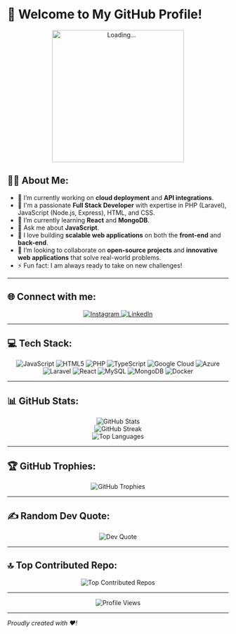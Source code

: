 # 💫 Welcome to My GitHub Profile!

<p align="center">
  <img src="https://media.giphy.com/media/3ov9jExd1iNf2wHZhW/giphy.gif" alt="Loading..." width="300">
</p>

## 👨‍💻 About Me:
- 🔭 I’m currently working on **cloud deployment** and **API integrations**.<br>
- 💼 I'm a passionate **Full Stack Developer** with expertise in PHP (Laravel), JavaScript (Node.js, Express), HTML, and CSS.<br>
- 🌱 I’m currently learning **React** and **MongoDB**.<br>
- 💬 Ask me about **JavaScript**.<br>
- 👀 I love building **scalable web applications** on both the **front-end** and **back-end**.<br>
- 💞️ I’m looking to collaborate on **open-source projects** and **innovative web applications** that solve real-world problems.<br>
- ⚡ Fun fact: I am always ready to take on new challenges!<br>

---

## 🌐 Connect with me:
<p align="center">
  <a href="https://instagram.com/st_atkins?igsh=ZTQ3YTZmZnRnNXRu" target="_blank">
    <img src="https://img.shields.io/badge/Instagram-%23E4405F.svg?style=for-the-badge&logo=Instagram&logoColor=white" alt="Instagram">
  </a>
  <a href="https://linkedin.com/in/steve-musyoka-506826288/" target="_blank">
    <img src="https://img.shields.io/badge/LinkedIn-%230077B5.svg?style=for-the-badge&logo=LinkedIn&logoColor=white" alt="LinkedIn">
  </a>
</p>

---

## 💻 Tech Stack:
<p align="center">
  <img src="https://img.shields.io/badge/javascript-%23323330.svg?style=for-the-badge&logo=javascript&logoColor=%23F7DF1E" alt="JavaScript">
  <img src="https://img.shields.io/badge/html5-%23E34F26.svg?style=for-the-badge&logo=html5&logoColor=white" alt="HTML5">
  <img src="https://img.shields.io/badge/php-%23777BB4.svg?style=for-the-badge&logo=php&logoColor=white" alt="PHP">
  <img src="https://img.shields.io/badge/typescript-%23007ACC.svg?style=for-the-badge&logo=typescript&logoColor=white" alt="TypeScript">
  <img src="https://img.shields.io/badge/GoogleCloud-%234285F4.svg?style=for-the-badge&logo=google-cloud&logoColor=white" alt="Google Cloud">
  <img src="https://img.shields.io/badge/azure-%230072C6.svg?style=for-the-badge&logo=microsoftazure&logoColor=white" alt="Azure">
  <br>
  <img src="https://img.shields.io/badge/laravel-%23FF2D20.svg?style=for-the-badge&logo=laravel&logoColor=white" alt="Laravel">
  <img src="https://img.shields.io/badge/react-%2320232a.svg?style=for-the-badge&logo=react&logoColor=%2361DAFB" alt="React">
  <img src="https://img.shields.io/badge/mysql-%234479A1.svg?style=for-the-badge&logo=mysql&logoColor=white" alt="MySQL">
  <img src="https://img.shields.io/badge/mongodb-%234ea94b.svg?style=for-the-badge&logo=mongodb&logoColor=white" alt="MongoDB">
  <img src="https://img.shields.io/badge/docker-%230db7ed.svg?style=for-the-badge&logo=docker&logoColor=white" alt="Docker">
</p>

---

## 📊 GitHub Stats:
<p align="center">
  <img src="https://github-readme-stats.vercel.app/api?username=Musyoka2020-eng&theme=neon&hide_border=false&include_all_commits=true&count_private=false" alt="GitHub Stats">
  <br>
  <img src="https://github-readme-streak-stats.herokuapp.com/?user=Musyoka2020-eng&theme=neon&hide_border=false" alt="GitHub Streak">
  <br>
  <img src="https://github-readme-stats.vercel.app/api/top-langs/?username=Musyoka2020-eng&theme=neon&hide_border=false&include_all_commits=true&count_private=false&layout=compact" alt="Top Languages">
</p>

---

## 🏆 GitHub Trophies:
<p align="center">
  <img src="https://github-profile-trophy.vercel.app/?username=Musyoka2020-eng&theme=radical&no-frame=false&no-bg=true&margin-w=4" alt="GitHub Trophies">
</p>

---

## ✍️ Random Dev Quote:
<p align="center">
  <img src="https://quotes-github-readme.vercel.app/api?type=vertical&theme=gruvbox" alt="Dev Quote">
</p>

---

## 🔝 Top Contributed Repo:
<p align="center">
  <img src="https://github-contributor-stats.vercel.app/api?username=Musyoka2020-eng&limit=5&theme=cobalt2&combine_all_yearly_contributions=true" alt="Top Contributed Repos">
</p>

---

<p align="center">
  <img src="https://visitcount.itsvg.in/api?id=Musyoka2020-eng&icon=1&color=9" alt="Profile Views">
</p>

---

*Proudly created with ❤️!*
